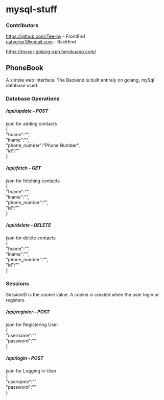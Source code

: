 # mysql-stuff

###  Contributors
https://github.com/Tee-py - FrontEnd        
natverior1@gmail.com - BackEnd

https://mysql-golang-app.herokuapp.com/

## PhoneBook
 A simple web interface. The Backend is built entirely on golang, mySql database used.
 
### Database Operations

##### /api/update - POST
json for adding contacts   
	{    
<space>	</space>	"fname":"<First Name>",    
		"lname":"<Last Name>",   
		"phone_number":"Phone Number",   
		"id":"<id>"   
	}    
	
##### /api/fetch - GET
json for fetching contacts   
	{    
		"fname":"",    
		"lname":"",   
		"phone_number":"",   
		"id":"<id>"   
	}
	
##### /api/delete - DELETE
json for delete contacts        
	{    
		"fname":"",    
		"lname":"",     
		"phone_number":"",     
		"id":"<id>"    
	}     
 
### Sessions
SessionID is the cookie value. A cookie is created when the user login or registers


##### /api/register - POST
json for Registering User     
	{      
	    "username":"<username>"   
	    "password":"<password>"   
	}   


##### /api/login - POST
json for Logging in User     
    {   
	    "username":"<username>"    
	    "password":"<password>"    
    }    
